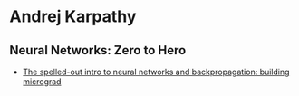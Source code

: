 # Andrej Karpathy
## Neural Networks: Zero to Hero
* [The spelled-out intro to neural networks and backpropagation: building micrograd](https://www.youtube.com/watch?v=VMj-3S1tku0)
